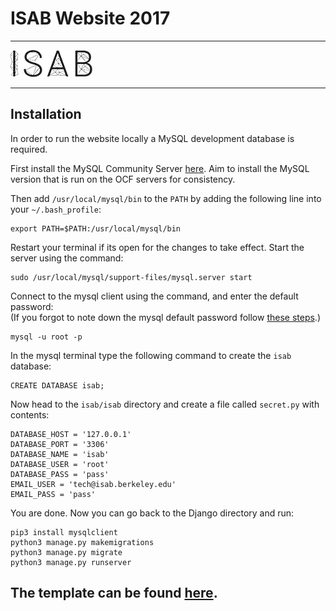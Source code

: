 # ISAB Website 2017

___

![ISAB Logo](images/logo.png "ISAB Logo")

___


## Installation

In order to run the website locally a MySQL development database is required.

First install the MySQL Community Server [here](https://dev.mysql.com/downloads/mysql/). Aim to install the MySQL version that is run on the OCF servers for consistency.

Then add `/usr/local/mysql/bin` to the `PATH` by adding the following line into your `~/.bash_profile`:
```
export PATH=$PATH:/usr/local/mysql/bin
```
Restart your terminal if its open for the changes to take effect.
Start the server using the command:
```
sudo /usr/local/mysql/support-files/mysql.server start
```
Connect to the mysql client using the command, and enter the default password:  
(If you forgot to note down the mysql default password follow [these steps](https://stackoverflow.com/a/22851247/3531663).)
```
mysql -u root -p
```
In the mysql terminal type the following command to create the `isab` database:
```
CREATE DATABASE isab;
```
Now head to the `isab/isab` directory and create a file called `secret.py` with contents:
```
DATABASE_HOST = '127.0.0.1'
DATABASE_PORT = '3306'
DATABASE_NAME = 'isab'
DATABASE_USER = 'root'
DATABASE_PASS = 'pass'
EMAIL_USER = 'tech@isab.berkeley.edu'
EMAIL_PASS = 'pass'
```
You are done. Now you can go back to the Django directory and run:
```
pip3 install mysqlclient
python3 manage.py makemigrations
python3 manage.py migrate
python3 manage.py runserver
```

## The template can be found [here](https://themeforest.net/item/enigma-creative-responsive-minimal-html-template/12271889).